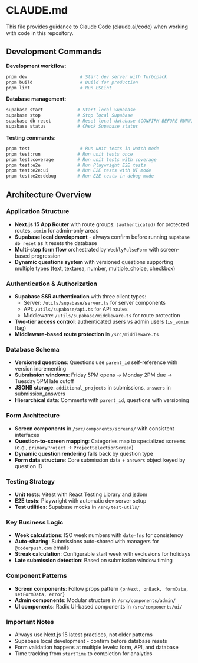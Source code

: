 # CLAUDE.md

This file provides guidance to Claude Code (claude.ai/code) when working with code in this repository.

## Development Commands

**Development workflow:**
```bash
pnpm dev                    # Start dev server with Turbopack
pnpm build                  # Build for production
pnpm lint                   # Run ESLint
```

**Database management:**
```bash
supabase start             # Start local Supabase
supabase stop              # Stop local Supabase
supabase db reset          # Reset local database (CONFIRM BEFORE RUNNING)
supabase status            # Check Supabase status
```

**Testing commands:**
```bash
pnpm test                   # Run unit tests in watch mode
pnpm test:run              # Run unit tests once
pnpm test:coverage         # Run unit tests with coverage
pnpm test:e2e              # Run Playwright E2E tests
pnpm test:e2e:ui           # Run E2E tests with UI mode
pnpm test:e2e:debug        # Run E2E tests in debug mode
```

## Architecture Overview

### Application Structure
- **Next.js 15 App Router** with route groups: `(authenticated)` for protected routes, `admin` for admin-only areas
- **Supabase local development** - always confirm before running `supabase db reset` as it resets the database
- **Multi-step form flow** orchestrated by `WeeklyPulseForm` with screen-based progression
- **Dynamic questions system** with versioned questions supporting multiple types (text, textarea, number, multiple_choice, checkbox)

### Authentication & Authorization
- **Supabase SSR authentication** with three client types:
  - Server: `/utils/supabase/server.ts` for server components
  - API: `/utils/supabase/api.ts` for API routes
  - Middleware: `/utils/supabase/middleware.ts` for route protection
- **Two-tier access control**: authenticated users vs admin users (`is_admin` flag)
- **Middleware-based route protection** in `/src/middleware.ts`

### Database Schema
- **Versioned questions**: Questions use `parent_id` self-reference with version incrementing
- **Submission windows**: Friday 5PM opens → Monday 2PM due → Tuesday 5PM late cutoff
- **JSONB storage**: `additional_projects` in submissions, `answers` in submission_answers
- **Hierarchical data**: Comments with `parent_id`, questions with versioning

### Form Architecture
- **Screen components** in `/src/components/screens/` with consistent interfaces
- **Question-to-screen mapping**: Categories map to specialized screens (e.g., `primaryProject` → `ProjectSelectionScreen`)
- **Dynamic question rendering** falls back by question type
- **Form data structure**: Core submission data + `answers` object keyed by question ID

### Testing Strategy
- **Unit tests**: Vitest with React Testing Library and jsdom
- **E2E tests**: Playwright with automatic dev server setup
- **Test utilities**: Supabase mocks in `/src/test-utils/`

### Key Business Logic
- **Week calculations**: ISO week numbers with `date-fns` for consistency
- **Auto-sharing**: Submissions auto-shared with managers for `@coderpush.com` emails
- **Streak calculation**: Configurable start week with exclusions for holidays
- **Late submission detection**: Based on submission window timing

### Component Patterns
- **Screen components**: Follow props pattern `{onNext, onBack, formData, setFormData, error}`
- **Admin components**: Modular structure in `/src/components/admin/`
- **UI components**: Radix UI-based components in `/src/components/ui/`

### Important Notes
- Always use Next.js 15 latest practices, not older patterns
- Supabase local development - confirm before database resets
- Form validation happens at multiple levels: form, API, and database
- Time tracking from `startTime` to completion for analytics